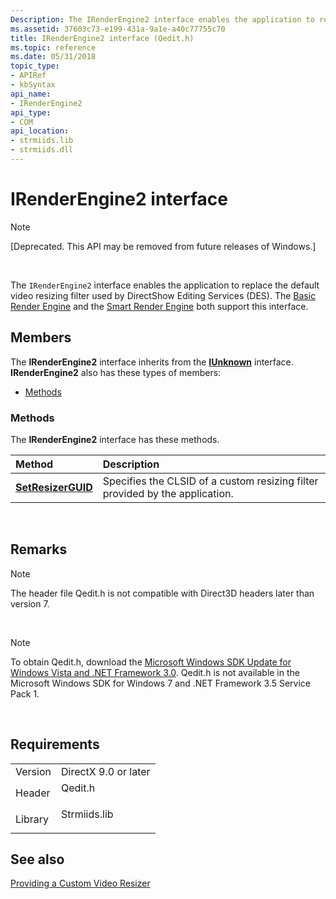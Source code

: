 ```yaml
---
Description: The IRenderEngine2 interface enables the application to replace the default video resizing filter used by DirectShow Editing Services (DES). The Basic Render Engine and the Smart Render Engine both support this interface.
ms.assetid: 37603c73-e199-431a-9a1e-a40c77755c70
title: IRenderEngine2 interface (Qedit.h)
ms.topic: reference
ms.date: 05/31/2018
topic_type: 
- APIRef
- kbSyntax
api_name: 
- IRenderEngine2
api_type: 
- COM
api_location: 
- strmiids.lib
- strmiids.dll
---
```


# IRenderEngine2 interface

> [!Note]  
> \[Deprecated. This API may be removed from future releases of Windows.\]

 

The `IRenderEngine2` interface enables the application to replace the default video resizing filter used by DirectShow Editing Services (DES). The [Basic Render Engine](basic-render-engine.md) and the [Smart Render Engine](smart-render-engine.md) both support this interface.

## Members

The **IRenderEngine2** interface inherits from the [**IUnknown**](https://msdn.microsoft.com/library/ms680509(v=VS.85).aspx) interface. **IRenderEngine2** also has these types of members:

-   [Methods](#methods)

### Methods

The **IRenderEngine2** interface has these methods.



| Method                                                  | Description                                                                             |
|:--------------------------------------------------------|:----------------------------------------------------------------------------------------|
| [**SetResizerGUID**](irenderengine2-setresizerguid.md) | Specifies the CLSID of a custom resizing filter provided by the application.<br/> |



 

## Remarks

> [!Note]  
> The header file Qedit.h is not compatible with Direct3D headers later than version 7.

 

> [!Note]  
> To obtain Qedit.h, download the [Microsoft Windows SDK Update for Windows Vista and .NET Framework 3.0](https://msdn.microsoft.com/windowsvista/bb980924.aspx). Qedit.h is not available in the Microsoft Windows SDK for Windows 7 and .NET Framework 3.5 Service Pack 1.

 

## Requirements



|                    |                                                                                         |
|--------------------|-----------------------------------------------------------------------------------------|
| Version<br/> | DirectX 9.0 or later<br/>                                                         |
| Header<br/>  | <dl> <dt>Qedit.h</dt> </dl>      |
| Library<br/> | <dl> <dt>Strmiids.lib</dt> </dl> |



## See also

<dl> <dt>

[Providing a Custom Video Resizer](providing-a-custom-video-resizer.md)
</dt> </dl>

 

 




